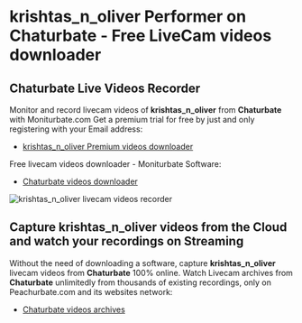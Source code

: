 # krishtas_n_oliver Performer on Chaturbate - Free LiveCam videos downloader

## Chaturbate Live Videos Recorder

Monitor and record livecam videos of **krishtas_n_oliver** from **Chaturbate** with Moniturbate.com
Get a premium trial for free by just and only registering with your Email address:
* [krishtas_n_oliver Premium videos downloader](https://moniturbate.com/request-demo-licence-key.html)

Free livecam videos downloader - Moniturbate Software:
* [Chaturbate videos downloader](https://moniturbate.com/moniturbate-download-software.html)

![krishtas_n_oliver livecam videos recorder](https://peachurnet.com/templates/moniturbate-software.png)


## Capture krishtas_n_oliver videos from the Cloud and watch your recordings on Streaming

Without the need of downloading a software, capture **krishtas_n_oliver** livecam videos from **Chaturbate** 100% online.
Watch Livecam archives from **Chaturbate** unlimitedly from thousands of existing recordings, only on Peachurbate.com and its websites network:
* [Chaturbate videos archives](https://peachurnet.com/)